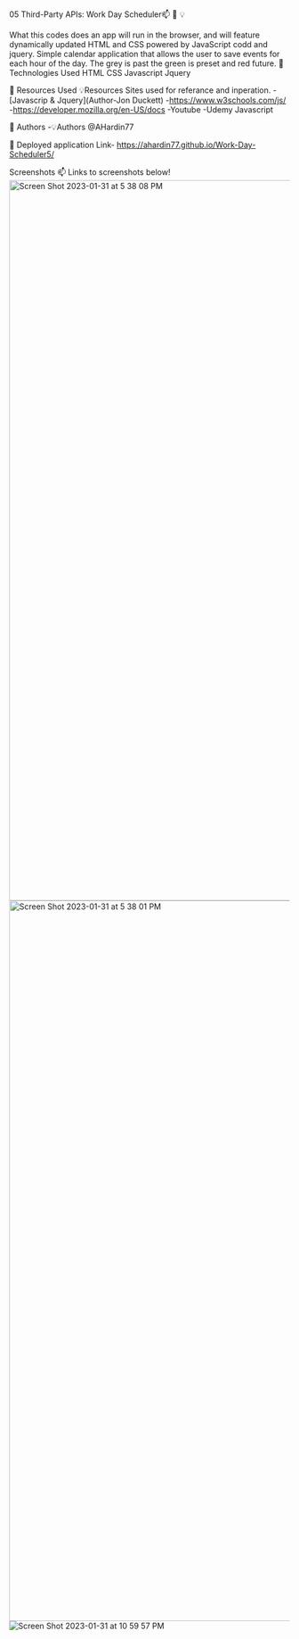 05 Third-Party APIs: Work Day Scheduler📫 🚀 💡

What this codes does an app will run in the browser, and will feature dynamically updated HTML and CSS powered by JavaScript codd and jquery. 
Simple calendar application that allows the user to save events for each hour of the day. The grey is past the green is preset and red future. 
🚀 Technologies Used
HTML
CSS
Javascript
Jquery

🚀 Resources Used
💡Resources Sites used for referance and inperation.
-[Javascrip & Jquery](Author-Jon Duckett)
-https://www.w3schools.com/js/
-https://developer.mozilla.org/en-US/docs
-Youtube
-Udemy Javascript

🚀 Authors
-💡Authors @AHardin77

🚀 Deployed application Link- https://ahardin77.github.io/Work-Day-Scheduler5/

Screenshots
📫 Links to screenshots below!
<img width="1292" alt="Screen Shot 2023-01-31 at 5 38 08 PM" src="https://user-images.githubusercontent.com/109550438/215921093-5fc19803-2b44-4486-b00d-6d832e71f754.png">
<img width="1292" alt="Screen Shot 2023-01-31 at 5 38 01 PM" src="https://user-images.githubusercontent.com/109550438/215921106-44406ad6-47a3-4d5b-a00d-6e499bddb430.png">
![Screen Shot 2023-01-31 at 10 59 57 PM](https://user-images.githubusercontent.com/109550438/215963827-8ff8b5bd-2103-410e-b863-16770beeeb2d.png)
